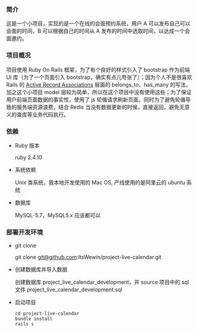 ### 简介

这是一个小项目，实现的是一个在线的会面预约系统，用户 A 可以发布自己可以会面的时间，B 可以根据自己的时间从 A 发布的时间中选取时间，以达成一个会面邀约。

### 项目概况
项目使用 Ruby On Rails 框架，为了有个良好的样式引入了 bootstrap 作为前端 UI 库（为了一个页面引入 bootstrap，确实有点儿夸张了）；因为个人不是很喜欢 Rails 的 [Active Record Associations](https://guides.rubyonrails.org/association_basics.html) 层面的 belongs_to、has_many 的写法，加之这个小项目 model 层较为简单，所以在这个项目中没有使用这些；为了保证用户前端页面数据的事实性，使用了 js 轮循请求刷新页面，同时为了避免轮循导致的服务端资源浪费，结合 Redis 当没有数据更新的时候，直接返回，避免无意义的查库等业务代码执行。

### 依赖
- Ruby 版本

  ruby 2.4.10

- 系统依赖

  Unix 类系统，我本地开发使用的 Mac OS, 产线使用的是阿里云的 ubuntu 系统

- 数据库

  MySQL-5.7，MySQL5.x 应该都可以

### 部署开发环境
- git clone
 
  git clone git@github.com:ItsWewin/project-live-calendar.git
- 创建数据库并导入数据

  创建数据库 project_live_calendar_development，并 source 项目中的 sql 文件 project_live_calendar_development.sql

- 启动项目
  ```
  cd project-live-calendar
  bundle install
  rails s
  ```
